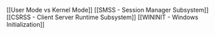 [[User Mode vs Kernel Mode]]
[[SMSS - Session Manager Subsystem]]
[[CSRSS - Client Server Runtime Subsystem]]
[[WININIT - Windows Initialization]]




